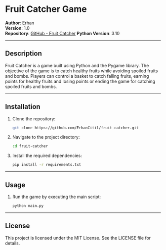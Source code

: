 # Fruit Catcher Game

**Author**: Erhan  
**Version**: 1.0  
**Repository**: [GitHub - Fruit Catcher](https://github.com/ErhanCitil/fruit-catcher)
**Python Version**: 3.10

---

## Description

Fruit Catcher is a game built using Python and the Pygame library. The objective of the game is to catch healthy fruits while avoiding spoiled fruits and bombs. Players can control a basket to catch falling fruits, earning points for healthy fruits and losing points or ending the game for catching spoiled fruits and bombs.

---

## Installation

1. Clone the repository:
   ```bash
   git clone https://github.com/ErhanCitil/fruit-catcher.git
2. Navigate to the project directory:
   ```bash
   cd fruit-catcher
3. Install the required dependencies:
   ```bash
   pip install -r requirements.txt
---

## Usage

1. Run the game by executing the main script:
   ```bash
   python main.py
---

## License
This project is licensed under the MIT License. See the LICENSE file for details.


       